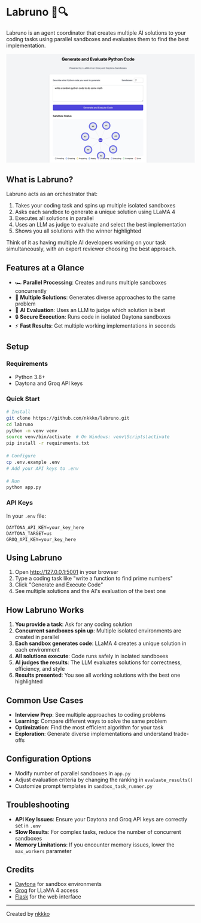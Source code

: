 # Labruno 🧪🔍

Labruno is an agent coordinator that creates multiple AI solutions to your coding tasks using parallel sandboxes and evaluates them to find the best implementation.

![Labruno Demo Screenshot](/assets/labruno.jpg)

## What is Labruno?

Labruno acts as an orchestrator that:

1. Takes your coding task and spins up multiple isolated sandboxes
2. Asks each sandbox to generate a unique solution using LLaMA 4
3. Executes all solutions in parallel
4. Uses an LLM as judge to evaluate and select the best implementation
5. Shows you all solutions with the winner highlighted

Think of it as having multiple AI developers working on your task simultaneously, with an expert reviewer choosing the best approach.

## Features at a Glance

- 🏎️ **Parallel Processing**: Creates and runs multiple sandboxes concurrently
- 🧠 **Multiple Solutions**: Generates diverse approaches to the same problem
- 🤖 **AI Evaluation**: Uses an LLM to judge which solution is best
- 🔒 **Secure Execution**: Runs code in isolated Daytona sandboxes
- ⚡ **Fast Results**: Get multiple working implementations in seconds

## Setup

### Requirements
- Python 3.8+
- Daytona and Groq API keys

### Quick Start

```bash
# Install
git clone https://github.com/nkkko/labruno.git
cd labruno
python -m venv venv
source venv/bin/activate  # On Windows: venv\Scripts\activate
pip install -r requirements.txt

# Configure
cp .env.example .env
# Add your API keys to .env

# Run
python app.py
```

### API Keys

In your `.env` file:
```
DAYTONA_API_KEY=your_key_here
DAYTONA_TARGET=us
GROQ_API_KEY=your_key_here
```

## Using Labruno

1. Open http://127.0.0.1:5001 in your browser
2. Type a coding task like "write a function to find prime numbers"
3. Click "Generate and Execute Code"
4. See multiple solutions and the AI's evaluation of the best one

## How Labruno Works

1. **You provide a task**: Ask for any coding solution
2. **Concurrent sandboxes spin up**: Multiple isolated environments are created in parallel
3. **Each sandbox generates code**: LLaMA 4 creates a unique solution in each environment
4. **All solutions execute**: Code runs safely in isolated sandboxes
5. **AI judges the results**: The LLM evaluates solutions for correctness, efficiency, and style
6. **Results presented**: You see all working solutions with the best one highlighted

## Common Use Cases

- **Interview Prep**: See multiple approaches to coding problems
- **Learning**: Compare different ways to solve the same problem
- **Optimization**: Find the most efficient algorithm for your task
- **Exploration**: Generate diverse implementations and understand trade-offs

## Configuration Options

- Modify number of parallel sandboxes in `app.py`
- Adjust evaluation criteria by changing the ranking in `evaluate_results()`
- Customize prompt templates in `sandbox_task_runner.py`

## Troubleshooting

- **API Key Issues**: Ensure your Daytona and Groq API keys are correctly set in `.env`
- **Slow Results**: For complex tasks, reduce the number of concurrent sandboxes
- **Memory Limitations**: If you encounter memory issues, lower the `max_workers` parameter

## Credits

- [Daytona](https://www.daytona.io/) for sandbox environments
- [Groq](https://groq.com/) for LLaMA 4 access
- [Flask](https://flask.palletsprojects.com/) for the web interface

---

Created by [nkkko](https://github.com/nkkko)
